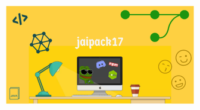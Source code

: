 <div align="center">
   <img width="600" alt="log" src="https://github.com/jaipack17/jaipack17/blob/main/jaipack17_READme_70.png?raw=true"/>
</div>
